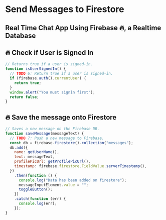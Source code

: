 # Send Messages to Firestore

## Real Time Chat App Using Firebase 🔥, a Realtime Database

## 🔥 Check if User is Signed In

```jsx
// Returns true if a user is signed-in.
function isUserSignedIn() {
  // TODO 6: Return true if a user is signed-in.
  if (firebase.auth().currentUser) {
    return true;
  }
  window.alert("You must signin first");
  return false;
}
```

## 🔥 Save the message onto Firestore

```jsx
// Saves a new message on the Firebase DB.
function saveMessage(messageText) {
  // TODO 7: Push a new message to Firebase.
  const db = firebase.firestore().collection("messages");
  db.add({
    name: getUserName(),
    text: messageText,
    profilePicUrl: getProfilePicUrl(),
    timestamp: firebase.firestore.FieldValue.serverTimestamp(),
  })
    .then(function () {
      console.log("Data has been added on firestore");
      messageInputElement.value = "";
      toggleButton();
    })
    .catch(function (err) {
      console.log(err);
    });
}
```
